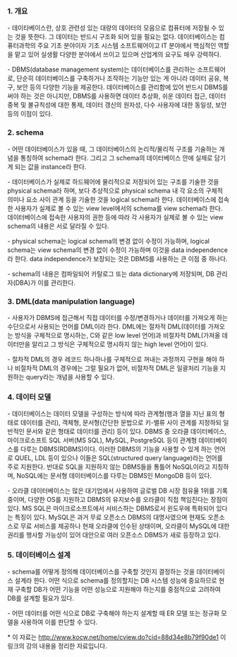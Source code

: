 ### 1. 개요

\- 데이타베이스란, 상호 관련성 있는 대량의 데이터의 모음으로 컴퓨터에 저장될 수 있는 것을 뜻한다. 그 데이터는 반드시 구조화 되어 있을 필요는 없다. 데이터베이스는 컴퓨터과학의 주요 기초 분야이자 기초 시스템 소프트웨어이고 IT 분야에서 핵심적인 역할을 맡고 있어 실생활 다양한 분야에서 쓰이고 있으며 산업계의 요구도 매우 강력하다.

\- DBMS(database management system)는 데이터베이스를 관리하는 소프트웨어로, 단순히 데이터베이스를 구축하거나 조작하는 기능만 있는 게 아니라 데이터 공유, 복구, 보안 등의 다양한 기능을 제공한다. 데이터베이스를 관리함에 있어 반드시 DBMS를 써야 하는 것은 아니지만, DBMS를 사용하면 데이터 추상화, 쉬운 데이터 접근, 데이터 중복 및 불규칙성에 대한 통제, 데이터 갱신의 원자성, 다수 사용자에 대한 동일성, 보안 등의 이점이 있다. 


### 2. schema

\- 어떤 데이터베이스가 있을 때, 그 데이터베이스의 논리적/물리적 구조를 기술하는 개념을 통칭하여 schema라 한다. 그리고 그 schema의 데이터베이스 안에 실제로 담기게 되는 값을 instance라 한다.

\- 데이터베이스가 실제로 하드웨어에 물리적으로 저장되어 있는 구조를 기술한 것을 physical schema라 하며, 보다 추상적으로 physical schema 내 각 요소의 구체적 의미나 요소 사이 관계 등을 기술한 것을 logical schema라 한다. 데이터베이스에 접속한 사용자가 실제로 볼 수 있는 view level에서의 schema를 view schema라 한다. 데이터베이스에 접속한 사용자의 권한 등에 따라 각 사용자가 실제로 볼 수 있는 view schema의 내용은 서로 달라질 수 있다. 

\- physical schema는 logical schema의 변경 없이 수정이 가능하며, logical schema는 view schema의 변경 없이 수정이 가능하며 이것을 data independence라 한다. data independence가 보장되는 것은 DBMS를 사용하는 큰 이점 중 하나다.

\- schema의 내용은 컴파일되어 카탈로그 또는 data dictionary에 저장되며, DB 관리자(DBA)가 이를 관리한다. 

### 3. DML(data manipulation language)

\- 사용자가 DBMS에 접근해서 직접 데이터를 수정/변경하거나 데이터를 가져오게 하는 수단으로서 사용되는 언어를 DML이라 한다. DML에는 절차적 DML(데이터를 가져오는 방식을 구체적으로 명시하는, C와 같은 low level 언어)과 비절차적 DML(가져올 데이터만을 알리고 그 방식은 구체적으로 명시하지 않는 high level 언어)이 있다.

\- 절차적 DML의 경우 레코드 하나하나를 구체적으로 꺼내는 과정까지 구현을 해야 하나 비절차적 DML의 경우에는 그럴 필요가 없어, 비절차적 DML은 일괄처리 기능을 지원하는 query라는 개념을 사용할 수 있다. 


### 4. 데이터 모델

\- 데이터베이스는 데이터 모델을 구성하는 방식에 따라 관계형(행과 열을 지닌 표의 형태로 데이터를 관리), 객체형, 문서형(간단한 문법으로 키-밸류 사이 관계를 지정하되 일반적인 문서와 같은 형태로 데이터를 관리) 등이 있다. DBMS 중 오라클 데이터베이스, 마이크로소프트 SQL 서버(MS SQL), MySQL, PostgreSQL 등이 관계형 데이터베이스를 다루는 DBMS(RDBMS)이다. 이러한 DBMS의 기능을 사용할 수 있게 하는 언어로 QUEL, LDL 등이 있으나 이들은 SQL(structured query language)라는 언어를 주로 지원한다. 반대로 SQL을 지원하지 않는 DBMS들을 통틀어 NoSQL이라고 지칭하며, NoSQL에는 문서형 데이터베이스를 다루는 DBMS인 MongoDB 등이 있다.

\- 오라클 데이터베이스는 많은 대기업에서 사용하여 글로벌 DB 시장 점유율 1위를 기록 중이며, 다양한 OS를 지원하고 DBMS의 유지보수를 오라클이 직접 책임진다는 장점이 있다. MS SQL은 마이크로소프트에서 서비스하는 DBMS로서 윈도우에 특화되어 있다는 특징이 있다. MySQL은 과거 무료 오픈소스 DBMS의 대명사였으며 현재도 오픈소스로 무료 서비스를 제공하나 현재 오라클에 인수된 상태이며, 오라클이 MySQL에 대한 권리를 행사할 가능성이 있어 대안으로 여러 오픈소스 DBMS가 새로 등장하고 있다. 


### 5. 데이터베이스 설계

\- schema를 어떻게 정의해 데이터베이스를 구축할 것인지 결정하는 것을 데이터베이스 설계라 한다. 어떤 식으로 schema를 정의할지는 DB 시스템 성능에 중요하므로 현재 구축할 DB가 어떤 기능을 어떤 성능으로 지원해야 하는지를 중점적으로 고려하여 DB를 설계할 필요가 있다.

\- 어떤 데이터를 어떤 식으로 DB로 구축해야 하는지 설계할 때 ER 모델 또는 정규화 모델을 사용하여 이를 판단할 수 있다.






\* 이 자료는 <http://www.kocw.net/home/cview.do?cid=88d34e8b79f90de1> 이 링크의 강의 내용을 정리한 자료입니다.